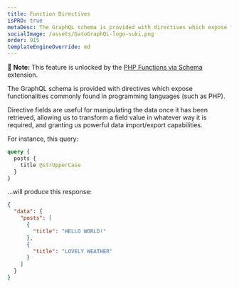 ```yaml
---
title: Function Directives
isPRO: true
metaDesc: The GraphQL schema is provided with directives which expose functionalities commonly found in programming languages (such as PHP).
socialImage: /assets/GatoGraphQL-logo-suki.png
order: 915
templateEngineOverride: md
---
```


📣 **Note:** This feature is unlocked by the [PHP Functions via Schema](../../../extensions/php-functions-via-schema/) extension.

The GraphQL schema is provided with directives which expose functionalities commonly found in programming languages (such as PHP).

Directive fields are useful for manipulating the data once it has been retrieved, allowing us to transform a field value in whatever way it is required, and granting us powerful data import/export capabilities.

For instance, this query:

```graphql
query {
  posts {
    title @strUpperCase
  }
}
```

...will produce this response:

```json
{
  "data": {
    "posts": [
      {
        "title": "HELLO WORLD!"
      },
      {
        "title": "LOVELY WEATHER"
      }
    ]
  }
}
```
